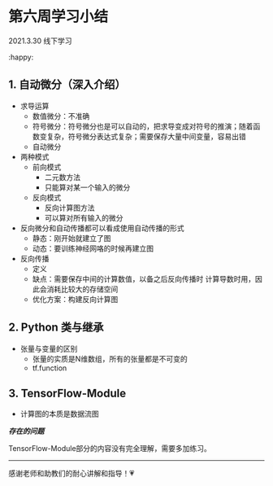 # 第六周学习小结

2021.3.30 线下学习

 :happy:

## 1. 自动微分（深入介绍）

+ 求导运算
  + 数值微分：不准确
  + 符号微分：符号微分也是可以自动的，把求导变成对符号的推演；随着函数变复杂，符号微分表达式复杂；需要保存大量中间变量，容易出错
  + 自动微分
+ 两种模式
  + 前向模式
    + 二元数方法
    + 只能算对某一个输入的微分
  + 反向模式
    + 反向计算图方法
    + 可以算对所有输入的微分
+ 反向微分和自动传播都可以看成使用自动传播的形式
  + 静态：刚开始就建立了图
  + 动态：要训练神经网咯的时候再建立图
+ 反向传播
  + 定义
  + 缺点：需要保存中间的计算数值，以备之后反向传播时 计算导数时用，因此会消耗比较大的存储空间
  + 优化方案：构建反向计算图

## 2.  Python 类与继承

+ 张量与变量的区别
  + 张量的实质是N维数组，所有的张量都是不可变的
  + tf.function

## 3. TensorFlow-Module 

+ 计算图的本质是数据流图



***存在的问题***

TensorFlow-Module部分的内容没有完全理解，需要多加练习。

***

感谢老师和助教们的耐心讲解和指导！:heartpulse:
